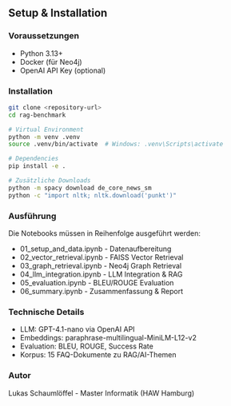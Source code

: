 ## Setup & Installation

### Voraussetzungen
- Python 3.13+
- Docker (für Neo4j)
- OpenAI API Key (optional)

### Installation
```bash
git clone <repository-url>
cd rag-benchmark

# Virtual Environment
python -m venv .venv
source .venv/bin/activate  # Windows: .venv\Scripts\activate

# Dependencies
pip install -e .

# Zusätzliche Downloads
python -m spacy download de_core_news_sm
python -c "import nltk; nltk.download('punkt')"

````

### Ausführung
Die Notebooks müssen in Reihenfolge ausgeführt werden:

- 01_setup_and_data.ipynb - Datenaufbereitung
- 02_vector_retrieval.ipynb - FAISS Vector Retrieval
- 03_graph_retrieval.ipynb - Neo4j Graph Retrieval
- 04_llm_integration.ipynb - LLM Integration & RAG
- 05_evaluation.ipynb - BLEU/ROUGE Evaluation
- 06_summary.ipynb - Zusammenfassung & Report

### Technische Details

- LLM: GPT-4.1-nano via OpenAI API
- Embeddings: paraphrase-multilingual-MiniLM-L12-v2
- Evaluation: BLEU, ROUGE, Success Rate
- Korpus: 15 FAQ-Dokumente zu RAG/AI-Themen

### Autor
Lukas Schaumlöffel - Master Informatik (HAW Hamburg)